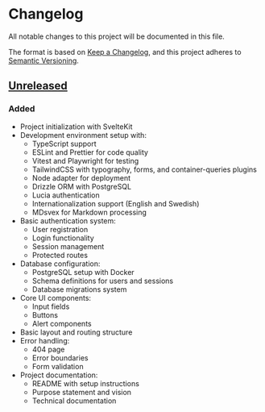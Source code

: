 # Changelog
All notable changes to this project will be documented in this file.

The format is based on [Keep a Changelog](https://keepachangelog.com/en/1.0.0/),
and this project adheres to [Semantic Versioning](https://semver.org/spec/v2.0.0.html).

## [Unreleased]

### Added
- Project initialization with SvelteKit
- Development environment setup with:
  - TypeScript support
  - ESLint and Prettier for code quality
  - Vitest and Playwright for testing
  - TailwindCSS with typography, forms, and container-queries plugins
  - Node adapter for deployment
  - Drizzle ORM with PostgreSQL
  - Lucia authentication
  - Internationalization support (English and Swedish)
  - MDsvex for Markdown processing
- Basic authentication system:
  - User registration
  - Login functionality
  - Session management
  - Protected routes
- Database configuration:
  - PostgreSQL setup with Docker
  - Schema definitions for users and sessions
  - Database migrations system
- Core UI components:
  - Input fields
  - Buttons
  - Alert components
- Basic layout and routing structure
- Error handling:
  - 404 page
  - Error boundaries
  - Form validation
- Project documentation:
  - README with setup instructions
  - Purpose statement and vision
  - Technical documentation

[Unreleased]: https://github.com/yourusername/communitree/commits/main
